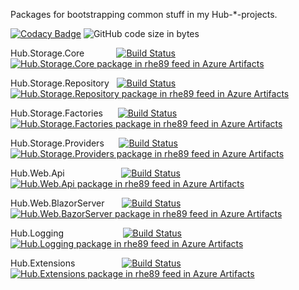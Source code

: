 Packages for bootstrapping common stuff in my Hub-*-projects. 

[![Codacy Badge](https://api.codacy.com/project/badge/Grade/6388b2253a6d47a496dd3ff16bfe7910)](https://app.codacy.com/gh/rhe89/hub-shared?utm_source=github.com&utm_medium=referral&utm_content=rhe89/hub-shared&utm_campaign=Badge_Grade_Settings)
![GitHub code size in bytes](https://img.shields.io/github/languages/code-size/rhe89/hub-shared)

Hub.Storage.Core &nbsp;&nbsp;&nbsp;&nbsp;&nbsp;&nbsp;&nbsp;&nbsp;&nbsp;&nbsp;&nbsp; [![Build Status](https://rhe89.visualstudio.com/Hub/_apis/build/status/Hub.Shared/Hub.Storage/Hub.Storage.Core?branchName=main)](https://rhe89.visualstudio.com/Hub/_build/latest?definitionId=9&branchName=main) [![Hub.Storage.Core package in rhe89 feed in Azure Artifacts](https://rhe89.feeds.visualstudio.com/_apis/public/Packaging/Feeds/a9ebd0d9-61ca-407b-bd4f-cf5e1f59a5c6/Packages/b5940c31-98b4-4082-bf66-bcaa4765201c/Badge)](https://rhe89.visualstudio.com/Hub/_packaging?_a=package&feed=a9ebd0d9-61ca-407b-bd4f-cf5e1f59a5c6&package=b5940c31-98b4-4082-bf66-bcaa4765201c&preferRelease=true)

Hub.Storage.Repository &nbsp; [![Build Status](https://rhe89.visualstudio.com/Hub/_apis/build/status/Hub.Shared/Hub.Storage/Hub.Storage.Repository?branchName=main)](https://rhe89.visualstudio.com/Hub/_build/latest?definitionId=9&branchName=main) [![Hub.Storage.Repository package in rhe89 feed in Azure Artifacts](https://rhe89.feeds.visualstudio.com/_apis/public/Packaging/Feeds/a9ebd0d9-61ca-407b-bd4f-cf5e1f59a5c6/Packages/f2871a35-fed4-4864-ae7d-898b5405ec6c/Badge)](https://rhe89.visualstudio.com/Hub/_packaging?_a=package&feed=a9ebd0d9-61ca-407b-bd4f-cf5e1f59a5c6&package=f2871a35-fed4-4864-ae7d-898b5405ec6c&preferRelease=true)

Hub.Storage.Factories &nbsp;&nbsp;&nbsp;&nbsp; [![Build Status](https://rhe89.visualstudio.com/Hub/_apis/build/status/Hub.Shared/Hub.Storage/Hub.Storage.Factories?branchName=main)](https://rhe89.visualstudio.com/Hub/_build/latest?definitionId=9&branchName=main) [![Hub.Storage.Factories package in rhe89 feed in Azure Artifacts](https://rhe89.feeds.visualstudio.com/_apis/public/Packaging/Feeds/a9ebd0d9-61ca-407b-bd4f-cf5e1f59a5c6/Packages/bfa456c0-ec3f-4cf5-b94e-27fdb9623c76/Badge)](https://rhe89.visualstudio.com/Hub/_packaging?_a=package&feed=a9ebd0d9-61ca-407b-bd4f-cf5e1f59a5c6&package=bfa456c0-ec3f-4cf5-b94e-27fdb9623c76&preferRelease=true)

Hub.Storage.Providers &nbsp;&nbsp;&nbsp;&nbsp; [![Build Status](https://rhe89.visualstudio.com/Hub/_apis/build/status/Hub.Shared/Hub.Storage/Hub.Storage.Providers?branchName=main)](https://rhe89.visualstudio.com/Hub/_build/latest?definitionId=9&branchName=main) [![Hub.Storage.Providers package in rhe89 feed in Azure Artifacts](https://rhe89.feeds.visualstudio.com/_apis/public/Packaging/Feeds/a9ebd0d9-61ca-407b-bd4f-cf5e1f59a5c6/Packages/61b5e47c-ff66-45f4-9d4e-7dccd1e2c1c1/Badge)](https://rhe89.visualstudio.com/Hub/_packaging?_a=package&feed=a9ebd0d9-61ca-407b-bd4f-cf5e1f59a5c6&package=61b5e47c-ff66-45f4-9d4e-7dccd1e2c1c1&preferRelease=true)

Hub.Web.Api &nbsp;&nbsp;&nbsp;&nbsp;&nbsp;&nbsp;&nbsp;&nbsp;&nbsp;&nbsp;&nbsp;&nbsp;&nbsp;&nbsp;&nbsp;&nbsp;&nbsp;&nbsp;&nbsp;&nbsp;&nbsp; [![Build Status](https://rhe89.visualstudio.com/Hub/_apis/build/status/Hub.Shared/Hub.Web/Hub.Web.Api?branchName=main)](https://rhe89.visualstudio.com/Hub/_build/latest?definitionId=9&branchName=main) [![Hub.Web.Api package in rhe89 feed in Azure Artifacts](https://rhe89.feeds.visualstudio.com/_apis/public/Packaging/Feeds/a9ebd0d9-61ca-407b-bd4f-cf5e1f59a5c6/Packages/3ea0c7b1-f0de-4e99-9c34-6e94bb4844b2/Badge)](https://rhe89.visualstudio.com/Hub/_packaging?_a=package&feed=a9ebd0d9-61ca-407b-bd4f-cf5e1f59a5c6&package=3ea0c7b1-f0de-4e99-9c34-6e94bb4844b2&preferRelease=true)

Hub.Web.BlazorServer &nbsp;&nbsp;&nbsp;&nbsp;&nbsp; [![Build Status](https://rhe89.visualstudio.com/Hub/_apis/build/status/Hub.Shared/Hub.Web/Hub.Web.BlazorServer?branchName=main)](https://rhe89.visualstudio.com/Hub/_build/latest?definitionId=9&branchName=main) [![Hub.Web.BazorServer package in rhe89 feed in Azure Artifacts](https://rhe89.feeds.visualstudio.com/_apis/public/Packaging/Feeds/a9ebd0d9-61ca-407b-bd4f-cf5e1f59a5c6/Packages/e1af493b-0b98-44bb-b2bf-539fa6830e50/Badge)](https://rhe89.visualstudio.com/Hub/_packaging?_a=package&feed=a9ebd0d9-61ca-407b-bd4f-cf5e1f59a5c6&package=e1af493b-0b98-44bb-b2bf-539fa6830e50&preferRelease=true)

Hub.Logging &nbsp;&nbsp;&nbsp;&nbsp;&nbsp;&nbsp;&nbsp;&nbsp;&nbsp;&nbsp;&nbsp;&nbsp;&nbsp;&nbsp;&nbsp;&nbsp;&nbsp;&nbsp;&nbsp;&nbsp;&nbsp;&nbsp;&nbsp;[![Build Status](https://rhe89.visualstudio.com/Hub/_apis/build/status/Hub.Shared/Hub.Logging?branchName=main)](https://rhe89.visualstudio.com/Hub/_build/latest?definitionId=9&branchName=main) [![Hub.Logging package in rhe89 feed in Azure Artifacts](https://rhe89.feeds.visualstudio.com/_apis/public/Packaging/Feeds/a9ebd0d9-61ca-407b-bd4f-cf5e1f59a5c6/Packages/cb246d14-9960-4f2e-832a-61aff15440d1/Badge)](https://rhe89.visualstudio.com/Hub/_packaging?_a=package&feed=a9ebd0d9-61ca-407b-bd4f-cf5e1f59a5c6&package=cb246d14-9960-4f2e-832a-61aff15440d1&preferRelease=true)

Hub.Extensions &nbsp;&nbsp;&nbsp;&nbsp;&nbsp;&nbsp;&nbsp;&nbsp;&nbsp;&nbsp;&nbsp;&nbsp;&nbsp;&nbsp;&nbsp;&nbsp;&nbsp; [![Build Status](https://rhe89.visualstudio.com/Hub/_apis/build/status/Hub.Shared/Hub.Extensions?branchName=main)](https://rhe89.visualstudio.com/Hub/_build/latest?definitionId=9&branchName=main) [![Hub.Extensions package in rhe89 feed in Azure Artifacts](https://rhe89.feeds.visualstudio.com/_apis/public/Packaging/Feeds/a9ebd0d9-61ca-407b-bd4f-cf5e1f59a5c6/Packages/beaee1f9-4636-4920-8587-e8b73cad3494/Badge)](https://rhe89.visualstudio.com/Hub/_packaging?_a=package&feed=a9ebd0d9-61ca-407b-bd4f-cf5e1f59a5c6&package=beaee1f9-4636-4920-8587-e8b73cad3494&preferRelease=true)
